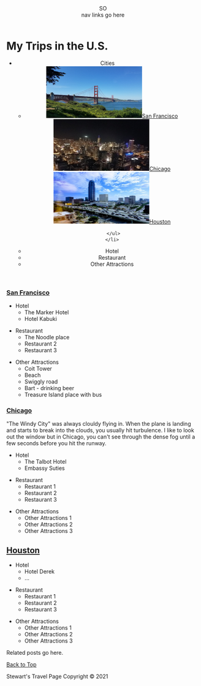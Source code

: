 <html>
<head>
<meta charset="utf-8">
<title>Stewart's Travel Page</title>
<style>

h1 {
  color: blue;
  font-size: 35px;
  text-align: center;
}

.Hotel, #Footer {
  color: blue;
  font-size: 15px;
  text-align: left;
}

#Cities_Header, {
  color: blue;
  font-size: 9px;
  text-align: left;
}


ul > li {
  color: orange;
  font-size: 18px;
  text-align: left;
}

</style>

</head>
<body>
<header>
SO <nav> nav links go here </nav>
  </header>

<h1>My Trips in the U.S.</h1>

<header>
  <ul>
   <li>Cities
     <ul>
       <li>
       <div id="Cities_Header"> 
            <a href="#San_Francisco"><img src="SF1.jpg" width="250" height="135" alt="Bay Bridge San Francisco">San Francisco</a>
           <a href="#Chicago"><img src="Chicago1.jpg" width="250" height="135" alt="Picture from the Sears Tower">Chicago</a>
           <a href="#Houston"><img src="Houston1.jpg" width="250" height="135" alt="Houston Galleria">Houston</a>
    </div>
       </li>
            
     </ul>
    </li>
    
  
    
   <li>Hotel</li>
   <li>Restaurant</li>
   <li>Other Attractions</li>
        </ul>
</header>

<section>
<section id="San_Francisco">

<a href="https://en.wikipedia.org/wiki/San_Francisco" target="_blank" title="Linking to wikipedia page"><h3>San Francisco </h3></a>
<ul>

<li><div class="Hotel">Hotel</div>
  <ul>
    <li>The Marker Hotel</li>
    <li>Hotel Kabuki</li>
     </ul>
  </li>
  <p></p>
<li><div class="Hotel">Restaurant</div>
            <ul>
          <li>The Noodle place</li>
          <li>Restaurant 2</li>
          <li>Restaurant 3</li>
        </ul>
      </li>
<p></p>
<li><div class="Hotel">Other Attractions</div>
        <ul>
  <li>Coit Tower</li>
          <li>Beach</li>
          <li>Swiggly road</li>
  <li>Bart - drinking beer</li>
  <li>Treasure Island place with bus</li>
  </ul>
  </li>
</ul>

</section>

 
     
   <section> 
<section id="Chicago">
<a href="https://en.wikipedia.org/wiki/Chicago" target="_blank" title="Linking to wikipedia page"><h3>Chicago </h3></a>
    &quot;The Windy City&quot; was always clouldy flying in. When the plane is landing and starts to break into the clouds, you usually hit turbulence. I like to look out the window but in Chicago, you can't see through the dense fog until a few seconds before you hit the runway.
        
  <p></p>

<ul>
<li><div class="Hotel">Hotel</div>
  <ul>
    <li>The Talbot Hotel</li>
    <li>Embassy Suties</li>
    </li>
     </ul>
 <p></p>
     <li><div class="Hotel">Restaurant</div>
            <ul>
          <li>Restaurant 1</li>
          <li>Restaurant 2</li>
          <li>Restaurant 3</li>
        </ul>
      </li>
      <p></p>
  <li><div class="Hotel">Other Attractions</div>
  <ul>
          <li>Other Attractions 1</li>
          <li>Other Attractions 2</li>
          <li>Other Attractions 3</li>
        </ul>
  </li>
    </ul>

</section>



<section>
 <section id="Houston">
   <a href="https://en.wikipedia.org/wiki/Houston" target="_blank" title="Linking to wikipedia page">
    <h2> Houston </h2></a>

<ul>
  <li><div class="Hotel">Hotel</div>
  <ul>
    <li>Hotel Derek</li>
    <li>...</li>
     </ul>
  <p></p>
      <li><div class="Hotel">Restaurant</div>
            <ul>
          <li>Restaurant 1</li>
          <li>Restaurant 2</li>
          <li>Restaurant 3</li>
        </ul>
      </li>
    <p></p>
      <li><div class="Hotel">Other Attractions</div>
  <ul>
          <li>Other Attractions 1</li>
          <li>Other Attractions 2</li>
          <li>Other Attractions 3</li>
        </ul>
  </li>
    </ul>

</section>



<aside>
Related posts go here.
</aside>
  <p></p>

</body>
<p>

<div>
    <p>
      <a href="#top">Back to Top</a>
    </p>
  </div>


<footer>
<div id="Footer">
Stewart's Travel Page Copyright &copy; 2021
</div>
</footer>
</p>

</html>
